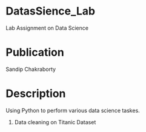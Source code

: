 # DatasSience_Lab
Lab Assignment on Data Science

# Publication 
Sandip Chakraborty

# Description
Using Python to perform various data science taskes.
1. Data cleaning on Titanic Dataset
